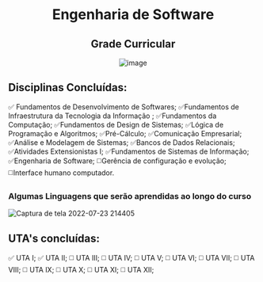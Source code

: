 <div align="center">

# Engenharia de Software
## Grade Curricular
![image](https://user-images.githubusercontent.com/89542446/197353803-c2461ea4-77e2-4fba-a8d4-e614cf8504d9.png)

</div>

## Disciplinas Concluídas:
✅ Fundamentos de Desenvolvimento de Softwares;
✅Fundamentos de Infraestrutura da Tecnologia da Informação ;
✅Fundamentos da Computação;
✅Fundamentos de Design de Sistemas;
✅Lógica de Programação e Algoritmos;
✅Pré-Cálculo;
✅Comunicação Empresarial;
✅Análise e Modelagem de Sistemas;
✅Bancos de Dados Relacionais;
✅Atividades Extensionistas I;
✅Fundamentos de Sistemas de Informação;
✅Engenharia de Software;
◻️Gerência de configuração e evolução;
◻️Interface humano computador.

### **Algumas Linguagens que serão aprendidas ao longo do curso**
![Captura de tela 2022-07-23 214405](https://user-images.githubusercontent.com/89542446/181680976-1c955a7c-d179-45d7-ac6e-2c30ae1b79e9.png)

## UTA's concluídas:
✅ UTA I;
✅ UTA II;
◻️ UTA III;
◻️ UTA IV;
◻️ UTA V;
◻️ UTA VI;
◻️ UTA VII;
◻️ UTA VIII;
◻️ UTA IX;
◻️ UTA X;
◻️ UTA XI;
◻️ UTA XII;






